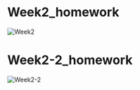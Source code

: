 # Week2_homework
![Week2](https://user-images.githubusercontent.com/80022793/110568565-8a483e80-8196-11eb-81b6-476e4a56baf0.PNG)

# Week2-2_homework
![Week2-2](https://user-images.githubusercontent.com/80022793/110783316-9d98fe00-82ab-11eb-87e8-5d9975f0ebbf.PNG)
